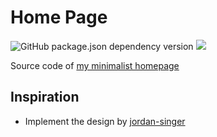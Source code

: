 # Home Page

![GitHub package.json dependency version](https://img.shields.io/github/package-json/dependency-version/wenoptics/homepage/vue?filename=website%2Fpackage.json)
![](https://badgen.net/github/dependabot/wenoptics/homepage)

Source code of [my minimalist homepage](https://wenoptics.github.io/homepage)



## Inspiration

- Implement the design by [jordan-singer](https://onepagelove.com/jordan-singer)
